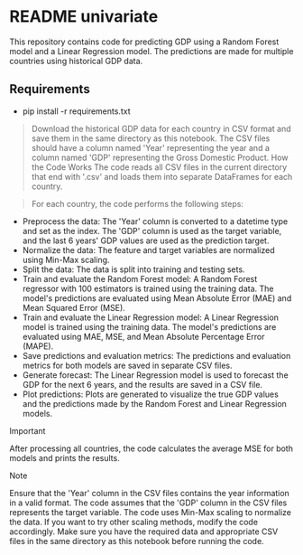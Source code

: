 # README univariate
This repository contains code for predicting GDP using a Random Forest model and a Linear Regression model. The predictions are made for multiple countries using historical GDP data.


## Requirements
- pip install -r requirements.txt

> Download the historical GDP data for each country in CSV format and save them in the same directory as this notebook. The CSV files should have a column named 'Year' representing the year and a column named 'GDP' representing the Gross Domestic Product.
How the Code Works
The code reads all CSV files in the current directory that end with '.csv' and loads them into separate DataFrames for each country.

> For each country, the code performs the following steps:
- Preprocess the data: The 'Year' column is converted to a datetime type and set as the index. The 'GDP' column is used as the target variable, and the last 6 years' GDP values are used as the prediction target.
- Normalize the data: The feature and target variables are normalized using Min-Max scaling.
- Split the data: The data is split into training and testing sets.
- Train and evaluate the Random Forest model: A Random Forest regressor with 100 estimators is trained using the training data. The model's predictions are evaluated using Mean Absolute Error (MAE) and Mean Squared Error (MSE).
- Train and evaluate the Linear Regression model: A Linear Regression model is trained using the training data. The model's predictions are evaluated using MAE, MSE, and Mean Absolute Percentage Error (MAPE).
- Save predictions and evaluation metrics: The predictions and evaluation metrics for both models are saved in separate CSV files.
- Generate forecast: The Linear Regression model is used to forecast the GDP for the next 6 years, and the results are saved in a CSV file.
- Plot predictions: Plots are generated to visualize the true GDP values and the predictions made by the Random Forest and Linear Regression models.


> [!IMPORTANT]
> After processing all countries, the code calculates the average MSE for both models and prints the results.

> [!NOTE]
> Ensure that the 'Year' column in the CSV files contains the year information in a valid format.
> The code assumes that the 'GDP' column in the CSV files represents the target variable.
> The code uses Min-Max scaling to normalize the data. If you want to try other scaling methods, modify the code accordingly.
> Make sure you have the required data and appropriate CSV files in the same directory as this notebook before running the code.
